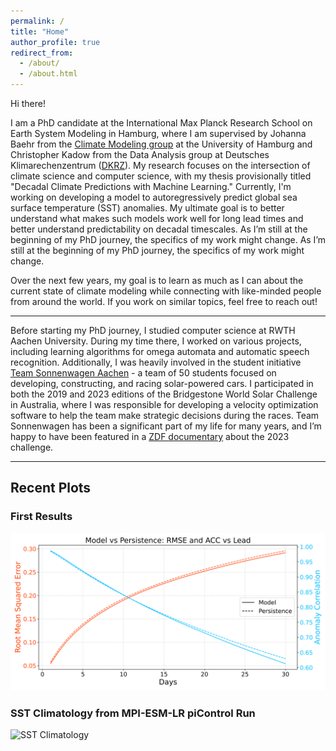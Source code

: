 ```yaml
---
permalink: /
title: "Home"
author_profile: true
redirect_from: 
  - /about/
  - /about.html
---
```


Hi there!

I am a PhD candidate at the International Max Planck Research School on Earth System Modeling in Hamburg, where I am supervised by Johanna Baehr from the [Climate Modeling group](https://www.ifm.uni-hamburg.de/en/workareas/climatemodelling.html) at the University of Hamburg and Christopher Kadow from the Data Analysis group at Deutsches Klimarechenzentrum ([DKRZ](https://www.dkrz.de/en)). My research focuses on the intersection of climate science and computer science, with my thesis provisionally titled "Decadal Climate Predictions with Machine Learning." Currently, I'm working on developing a model to autoregressively predict global sea surface temperature (SST) anomalies. My ultimate goal is to better understand what makes such models work well for long lead times and better understand predictability on decadal timescales. As I’m still at the beginning of my PhD journey, the specifics of my work might change. As I’m still at the beginning of my PhD journey, the specifics of my work might change.

Over the next few years, my goal is to learn as much as I can about the current state of climate modeling while connecting with like-minded people from around the world. If you work on similar topics, feel free to reach out!

---
Before starting my PhD journey, I studied computer science at RWTH Aachen University. During my time there, I worked on various projects, including learning algorithms for omega automata and automatic speech recognition. Additionally, I was heavily involved in the student initiative [Team Sonnenwagen Aachen](https://www.sonnenwagen.org/) - a team of 50 students focused on developing, constructing, and racing solar-powered cars. I participated in both the 2019 and 2023 editions of the Bridgestone World Solar Challenge in Australia, where I was responsible for developing a velocity optimization software to help the team make strategic decisions during the races. Team Sonnenwagen has been a significant part of my life for many years, and I’m happy to have been featured in a [ZDF documentary](https://www.youtube.com/watch?v=5HCbwgGbqy4) about the 2023 challenge.

---
## Recent Plots
### First Results
![first results](/images/model_vs_persistence.png)
### SST Climatology from MPI-ESM-LR piControl Run
![SST Climatology](/images/daily_clim_turbo.gif)
